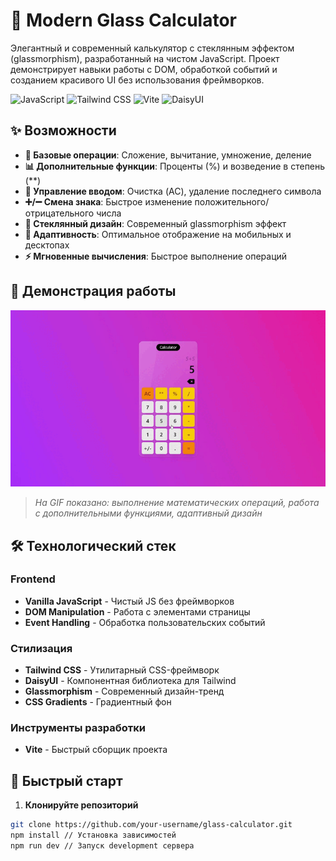 # 🧮 Modern Glass Calculator

Элегантный и современный калькулятор с стеклянным эффектом (glassmorphism), разработанный на чистом JavaScript. Проект демонстрирует навыки работы с DOM, обработкой событий и созданием красивого UI без использования фреймворков.

![JavaScript](https://img.shields.io/badge/JavaScript-F7DF1E?style=for-the-badge&logo=javascript&logoColor=black)
![Tailwind CSS](https://img.shields.io/badge/Tailwind_CSS-38B2AC?style=for-the-badge&logo=tailwind-css&logoColor=white)
![Vite](https://img.shields.io/badge/Vite-B73BFE?style=for-the-badge&logo=vite&logoColor=FFD62E)
![DaisyUI](https://img.shields.io/badge/DaisyUI-5A0EF8?style=for-the-badge)

## ✨ Возможности

- **🔢 Базовые операции**: Сложение, вычитание, умножение, деление
- **📊 Дополнительные функции**: Проценты (%) и возведение в степень (**)
- **🔄 Управление вводом**: Очистка (AC), удаление последнего символа
- **➕/➖ Смена знака**: Быстрое изменение положительного/отрицательного числа
- **🎨 Стеклянный дизайн**: Современный glassmorphism эффект
- **📱 Адаптивность**: Оптимальное отображение на мобильных и десктопах
- **⚡ Мгновенные вычисления**: Быстрое выполнение операций

## 🎥 Демонстрация работы

<!-- ВСТАВЬТЕ ВАШУ GIF-АНИМАЦИЮ ЗДЕСЬ -->
![Демонстрация работы калькулятора](./calc.gif)
<!-- ЗАМЕНИТЕ ВЫШЕСТОЯЩУЮ ССЫЛКУ НА ВАШУ REAL GIF -->

> *На GIF показано: выполнение математических операций, работа с дополнительными функциями, адаптивный дизайн*

## 🛠️ Технологический стек

### Frontend
- **Vanilla JavaScript** - Чистый JS без фреймворков
- **DOM Manipulation** - Работа с элементами страницы
- **Event Handling** - Обработка пользовательских событий

### Стилизация
- **Tailwind CSS** - Утилитарный CSS-фреймворк
- **DaisyUI** - Компонентная библиотека для Tailwind
- **Glassmorphism** - Современный дизайн-тренд
- **CSS Gradients** - Градиентный фон

### Инструменты разработки
- **Vite** - Быстрый сборщик проекта

## 🚀 Быстрый старт

1. **Клонируйте репозиторий**
```bash
git clone https://github.com/your-username/glass-calculator.git
npm install // Установка зависимостей
npm run dev // Запуск development сервера
